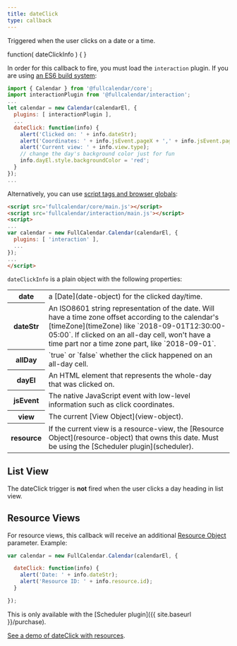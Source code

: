 ```yaml
---
title: dateClick
type: callback
---
```


Triggered when the user clicks on a date or a time.

<div class='spec' markdown='1'>
function( dateClickInfo ) { }
</div>

In order for this callback to fire, you must load the `interaction` plugin. If you are using [an ES6 build system](initialize-es6):

```js
import { Calendar } from '@fullcalendar/core';
import interactionPlugin from '@fullcalendar/interaction';
...
let calendar = new Calendar(calendarEl, {
  plugins: [ interactionPlugin ],
  ...
  dateClick: function(info) {
    alert('Clicked on: ' + info.dateStr);
    alert('Coordinates: ' + info.jsEvent.pageX + ',' + info.jsEvent.pageY);
    alert('Current view: ' + info.view.type);
    // change the day's background color just for fun
    info.dayEl.style.backgroundColor = 'red';
  }
});
...
```

Alternatively, you can use [script tags and browser globals](initialize-globals):

```html
<script src='fullcalendar/core/main.js'></script>
<script src='fullcalendar/interaction/main.js'></script>
<script>
...
var calendar = new FullCalendar.Calendar(calendarEl, {
  plugins: [ 'interaction' ],
  ...
});
...
</script>
```

`dateClickInfo` is a plain object with the following properties:

<table>

<tr>
<th>date</th>
<td markdown='1'>
a [Date](date-object) for the clicked day/time.
</td>
</tr>

<tr>
<th>dateStr</th>
<td markdown='1'>
An ISO8601 string representation of the date. Will have a time zone offset according to the calendar's [timeZone](timeZone) like `2018-09-01T12:30:00-05:00`. If clicked on an all-day cell, won't have a time part nor a time zone part, like `2018-09-01`.
</td>
</tr>

<tr>
<th>allDay</th>
<td markdown='1'>
`true` or `false` whether the click happened on an all-day cell.
</td>
</tr>

<tr>
<th>dayEl</th>
<td markdown='1'>
An HTML element that represents the whole-day that was clicked on.
</td>
</tr>

<tr>
<th>jsEvent</th>
<td markdown='1'>
The native JavaScript event with low-level information such as click coordinates.
</td>
</tr>

<tr>
<th>view</th>
<td markdown='1'>
The current [View Object](view-object).
</td>
</tr>

<tr>
<th>resource</th>
<td markdown='1'>
If the current view is a resource-view, the [Resource Object](resource-object) that owns this date. Must be using the [Scheduler plugin](scheduler).
</td>
</tr>

</table>


## List View

The dateClick trigger is **not** fired when the user clicks a day heading in list view.


## Resource Views

For resource views, this callback will receive an additional [Resource Object](resource-object) parameter. Example:

```js
var calendar = new FullCalendar.Calendar(calendarEl, {

  dateClick: function(info) {
    alert('Date: ' + info.dateStr);
    alert('Resource ID: ' + info.resource.id);
  }

});
```

This is only available with the [Scheduler plugin]({{ site.baseurl }}/purchase).

[See a demo of dateClick with resources](date-clicking-selecting-resource-demo).
